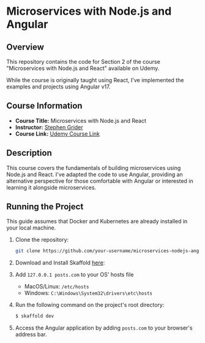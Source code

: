 # Microservices with Node.js and Angular

## Overview

This repository contains the code for Section 2 of the course "Microservices with Node.js and React" available on Udemy.

While the course is originally taught using React, I've implemented the examples and projects using Angular v17.

## Course Information

- **Course Title:** Microservices with Node.js and React
- **Instructor:** [Stephen Grider](https://www.udemy.com/course/microservices-with-node-js-and-react/#instructor-1)
- **Course Link:** [Udemy Course Link](https://www.udemy.com/course/microservices-with-node-js-and-react/)

## Description

This course covers the fundamentals of building microservices using Node.js and React. I've adapted the code to use
Angular, providing an alternative perspective for those comfortable with Angular or interested in learning it alongside
microservices.

## Running the Project

This guide assumes that Docker and Kubernetes are already installed in your local machine.

1. Clone the repository:

   ```bash
   git clone https://github.com/your-username/microservices-nodejs-angular.git
   ```

2. Download and Install Skaffold [here](https://skaffold.dev/):


3. Add `127.0.0.1 posts.com` to your OS' hosts file
    - MacOS/Linux: `/etc/hosts`
    - Windows:  `C:\Windows\System32\drivers\etc\hosts`


4. Run the following command on the project's root directory:

   ```bash
   $ skaffold dev
   ```

5. Access the Angular application by adding `posts.com` to your browser's address bar.



